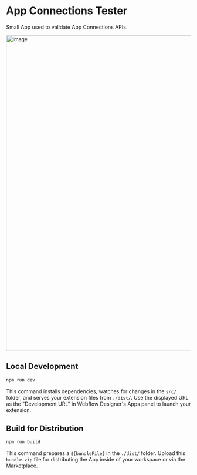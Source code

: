 # App Connections Tester

Small App used to validate App Connections APIs.

<img width="858" alt="image" src="https://github.com/user-attachments/assets/d9227620-4db6-45bb-a781-5f9b1ca5b46d">

## Local Development

```bash
npm run dev
```

This command installs dependencies, watches for changes in the `src/` folder, and serves your extension files from `./dist/`. Use the displayed URL as the "Development URL" in Webflow Designer's Apps panel to launch your extension.

## Build for Distribution

```bash
npm run build
```

This command prepares a `${bundleFile}` in the `./dist/` folder. Upload this `bundle.zip` file for distributing the App inside of your workspace or via the Marketplace.
